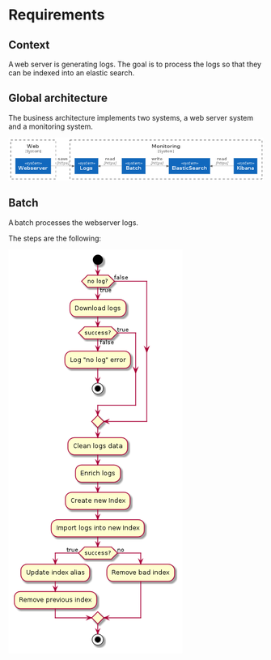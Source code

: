 # Requirements

## Context

A web server is generating logs. 
The goal is to process the logs so that they can be indexed into an elastic search. 

## Global architecture

The business architecture implements two systems, a web server system and a monitoring system. 


![High level architecture](high-level.png)

## Batch

A batch processes the webserver logs.

The steps are the following:

![Batch processing](batch-processing.png)